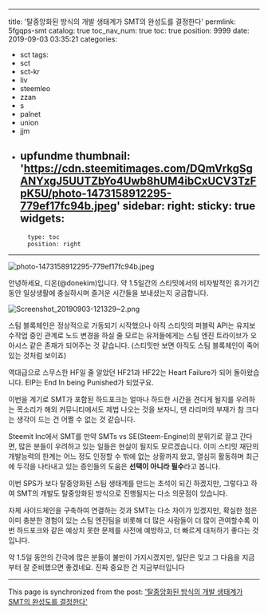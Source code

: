 
---
title: '탈중앙화된 방식의 개발 생태계가 SMT의 완성도를 결정한다'
permlink: 5fgqps-smt
catalog: true
toc_nav_num: true
toc: true
position: 9999
date: 2019-09-03 03:35:21
categories:
- sct
tags:
- sct
- sct-kr
- liv
- steemleo
- zzan
- s
- palnet
- union
- jjm
- upfundme
thumbnail: 'https://cdn.steemitimages.com/DQmVrkgSgANYxgJ5UUTZbYo4Uwb8hUM4ibCxUCV3TzFpK5U/photo-1473158912295-779ef17fc94b.jpeg'
sidebar:
    right:
        sticky: true
widgets:
    -
        type: toc
        position: right
---


![photo-1473158912295-779ef17fc94b.jpeg](https://cdn.steemitimages.com/DQmVrkgSgANYxgJ5UUTZbYo4Uwb8hUM4ibCxUCV3TzFpK5U/photo-1473158912295-779ef17fc94b.jpeg)

안녕하세요, 디온(@donekim)입니다. 약 1.5일간의 스티밋에서의 비자발적인 휴가기간 동안 일상생활에 충실하시며 즐거운 시간들을 보내셨는지 궁금합니다.

![Screenshot_20190903-121329~2.png](https://cdn.steemitimages.com/DQmR5Jcagy2aN2ZeMGM9uNewx5zEMY95mfYV1YrcbN6cenJ/Screenshot_20190903-121329~2.png)

스팀 블록체인은 정상적으로 가동되기 시작했으나 아직 스티밋의 퍼블릭 API는 유지보수작업 중인 관계로 노드 변경을 하실 줄 모르는 유저들에게는 스팀 엔진 트라이브가 오아시스 같은 존재가 되어주는 것 같습니다. (스티밋만 보면 아직도 스팀 블록체인이 죽어있는 것처럼 보이죠)

역대급으로 스무스한 HF일 줄 알았던 HF21과 HF22는 Heart Failure가 되어 돌아왔습니다. EIP는 End In being Punished가 되었구요. 

이번을 계기로 SMT가 포함된 하드포크는 얼마나 하드한 시간을 견디게 될지를 우려하는 목소리가 해외 커뮤니티에서도 제법 나오는 것을 보자니, 댄 라리머의 부재가 참 크다는 생각이 드는 건 어쩔 수 없는 것 같습니다.

Steemit Inc에서 SMT를 만약 SMTs vs SE(Steem-Engine)의 분위기로 끌고 간다면, 많은 분들이 우려하고 있는 일들은 현실이 될지도 모르겠습니다. 이미 스티밋 재단의 개발능력의 한계는 어느 정도 인정할 수 밖에 없는 상황까지 왔고, 열심히 활동하며 최근에 두각을 나타내고 있는 증인들의 도움은 **선택이 아니라 필수**라고 봅니다.

이번 SPS가 보다 탈중앙화된 스팀 생태계를 만드는 초석이 되긴 하겠지만, 그렇다고 하여 SMT의 개발도 탈중앙화된 방식으로 진행될지는 다소 의문점이 있습니다.

자체 사이드체인을 구축하여 연결하는 것과 SMT는 다소 차이가 있겠지만, 확실한 점은 이미 충분한 경험이 있는 스팀 엔진팀을 비롯해 더 많은 사람들이 더 많이 관여할수록 이번 하드포크와 같은 예상치 못한 문제를 사전에 예방하고, 더 빠르게 대처하기 좋다는 것입니다.

약 1.5일 동안의 간극에 많은 분들이 불만이 가지시겠지만, 일단은 잊고 그 다음을 지금부터 잘 준비했으면 좋겠네요. 진짜 중요한 건 지금부터입니다

- - -

This page is synchronized from the post: ['탈중앙화된 방식의 개발 생태계가 SMT의 완성도를 결정한다'](https://steemit.com/@donekim/5fgqps-smt)
